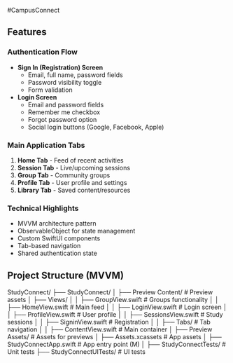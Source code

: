 #CampusConnect

## Features

### Authentication Flow
- **Sign In (Registration) Screen**
  - Email, full name, password fields
  - Password visibility toggle
  - Form validation
- **Login Screen**
  - Email and password fields
  - Remember me checkbox
  - Forgot password option
  - Social login buttons (Google, Facebook, Apple)

### Main Application Tabs
1. **Home Tab** - Feed of recent activities
2. **Session Tab** - Live/upcoming sessions
3. **Group Tab** - Community groups
4. **Profile Tab** - User profile and settings
5. **Library Tab** - Saved content/resources

### Technical Highlights
- MVVM architecture pattern
- ObservableObject for state management
- Custom SwiftUI components
- Tab-based navigation
- Shared authentication state

## Project Structure (MVVM)
StudyConnect/
├── StudyConnect/
│ ├── Preview Content/ # Preview assets
│ ├── Views/
│ │ ├── GroupView.swift # Groups functionality
│ │ ├── HomeView.swift # Main feed
│ │ ├── LoginView.swift # Login screen
│ │ ├── ProfileView.swift # User profile
│ │ ├── SessionsView.swift # Study sessions
│ │ ├── SigninView.swift # Registration
│ │ ├── Tabs/ # Tab navigation
│ │ ├── ContentView.swift # Main container
│ ├── Preview Assets/ # Assets for previews
│ ├── Assets.xcassets # App assets
│ ├── StudyConnectApp.swift # App entry point (M)
│
├── StudyConnectTests/ # Unit tests
├── StudyConnectUITests/ # UI tests

